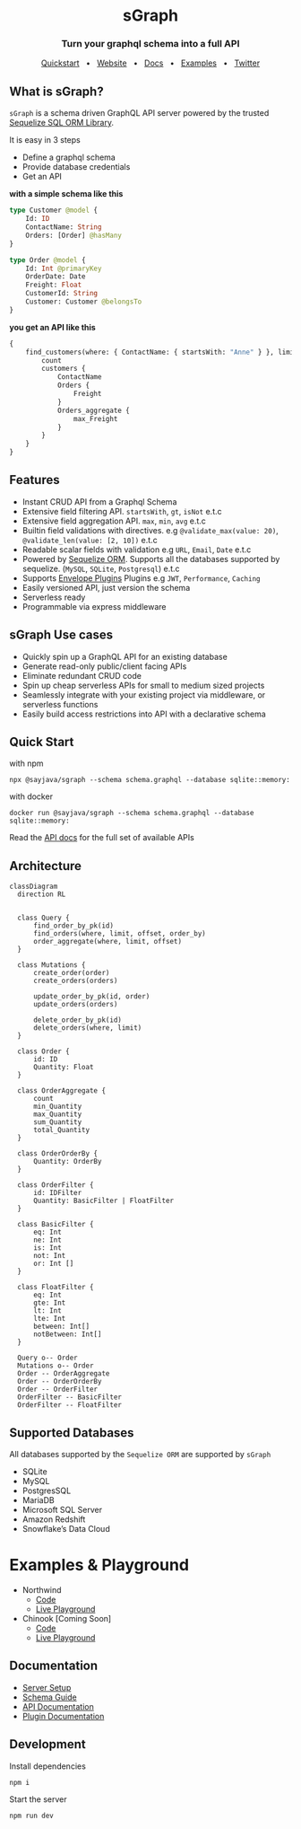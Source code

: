 <div align="center">
  <h1>sGraph</h1>
  <h3 align="center">Turn your graphql schema into a full API</h3>
  <div>
    <a href="https://www.sgraph.dev/docs/getting-started/quickstart">Quickstart</a>
    <span>&nbsp;&nbsp;•&nbsp;&nbsp;</span>
    <a href="https://www.sgraph.dev/">Website</a>
    <span>&nbsp;&nbsp;•&nbsp;&nbsp;</span>
    <a href="https://www.sgraph.dev/docs/">Docs</a>
    <span>&nbsp;&nbsp;•&nbsp;&nbsp;</span>
    <a href="https://github.com/sgraph/examples/">Examples</a>
    <span>&nbsp;&nbsp;•&nbsp;&nbsp;</span>
    <a href="https://twitter.com/sayhava">Twitter</a>
  </div>
</div>

## What is sGraph?

`sGraph` is a schema driven GraphQL API server powered by the trusted [Sequelize SQL ORM Library](https://sequelize.org).

It is easy in 3 steps

-   Define a graphql schema
-   Provide database credentials
-   Get an API

**with a simple schema like this**

```graphql schema.graphql
type Customer @model {
    Id: ID
    ContactName: String
    Orders: [Order] @hasMany
}

type Order @model {
    Id: Int @primaryKey
    OrderDate: Date
    Freight: Float
    CustomerId: String
    Customer: Customer @belongsTo
}
```

**you get an API like this**

```graphql
{
    find_customers(where: { ContactName: { startsWith: "Anne" } }, limit: 10) {
        count
        customers {
            ContactName
            Orders {
                Freight
            }
            Orders_aggregate {
                max_Freight
            }
        }
    }
}
```

## Features

-   Instant CRUD API from a Graphql Schema
-   Extensive field filtering API. `startsWith`, `gt`, `isNot` e.t.c
-   Extensive field aggregation API. `max`, `min`, `avg` e.t.c
-   Builtin field validations with directives. e.g `@validate_max(value: 20)`, `@validate_len(value: [2, 10])` e.t.c
-   Readable scalar fields with validation e.g `URL`, `Email`, `Date` e.t.c
-   Powered by [Sequelize ORM](https://sequelize.org). Supports all the databases supported by sequelize. (`MySQL`, `SQLite`, `Postgresql`) e.t.c
-   Supports [Envelope Plugins](https://envlope.dev) Plugins e.g `JWT`, `Performance`, `Caching`
-   Easily versioned API, just version the schema
-   Serverless ready
-   Programmable via express middleware

## sGraph Use cases

-   Quickly spin up a GraphQL API for an existing database
-   Generate read-only public/client facing APIs
-   Eliminate redundant CRUD code
-   Spin up cheap serverless APIs for small to medium sized projects
-   Seamlessly integrate with your existing project via middleware, or serverless functions
-   Easily build access restrictions into API with a declarative schema

## Quick Start

with npm

```shell
npx @sayjava/sgraph --schema schema.graphql --database sqlite::memory:
```

with docker

```shell
docker run @sayjava/sgraph --schema schema.graphql --database sqlite::memory:
```

Read the [API docs](website/docs/guide/api.md) for the full set of available APIs

## Architecture

```mermaid
classDiagram
  direction RL


  class Query {
      find_order_by_pk(id)
      find_orders(where, limit, offset, order_by)
      order_aggregate(where, limit, offset)
  }

  class Mutations {
      create_order(order)
      create_orders(orders)

      update_order_by_pk(id, order)
      update_orders(orders)

      delete_order_by_pk(id)
      delete_orders(where, limit)
  }

  class Order {
      id: ID
      Quantity: Float
  }

  class OrderAggregate {
      count
      min_Quantity
      max_Quantity
      sum_Quantity
      total_Quantity
  }

  class OrderOrderBy {
      Quantity: OrderBy
  }

  class OrderFilter {
      id: IDFilter
      Quantity: BasicFilter | FloatFilter
  }

  class BasicFilter {
      eq: Int
      ne: Int
      is: Int
      not: Int
      or: Int []
  }

  class FloatFilter {
      eq: Int
      gte: Int
      lt: Int
      lte: Int
      between: Int[]
      notBetween: Int[]
  }

  Query o-- Order
  Mutations o-- Order
  Order -- OrderAggregate
  Order -- OrderOrderBy
  Order -- OrderFilter
  OrderFilter -- BasicFilter
  OrderFilter -- FloatFilter
```

## Supported Databases

All databases supported by the `Sequelize ORM` are supported by `sGraph`

-   SQLite
-   MySQL
-   PostgresSQL
-   MariaDB
-   Microsoft SQL Server
-   Amazon Redshift
-   Snowflake’s Data Cloud

# Examples & Playground

-   Northwind
    -   [Code](northwind)
    -   [Live Playground](https://northwind.sgraph.dev)
-   Chinook [Coming Soon]
    -   [Code](chinook)
    -   [Live Playground](https://chinook.sgraph.dev)

## Documentation

-   [Server Setup](website/docs/start.md)
-   [Schema Guide](website/docs/guide/schema.mdx)
-   [API Documentation](website/docs/guide/api.md)
-   [Plugin Documentation](website/docs/plugins.md)

## Development

Install dependencies

```shell
npm i
```

Start the server

```shell
npm run dev
```

